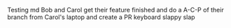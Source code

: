Testing md 
Bob and Carol get their feature finished and do a A-C-P of their branch from Carol's laptop and create a PR 
keyboard slappy slap